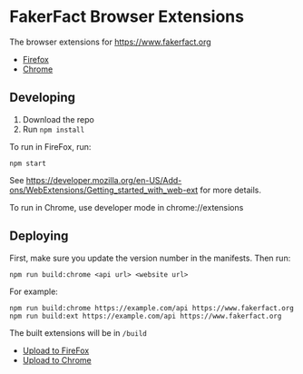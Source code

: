 # FakerFact Browser Extensions

The browser extensions for https://www.fakerfact.org

- [Firefox](https://addons.mozilla.org/en-US/firefox/addon/fakerfact/)
- [Chrome](https://chrome.google.com/webstore/detail/fakerfact-plugin/hmcmekfmgfmilmmnicpmkfkccgnfegef)

## Developing

1. Download the repo
1. Run `npm install`

To run in FireFox, run:

```
npm start
```

See https://developer.mozilla.org/en-US/Add-ons/WebExtensions/Getting_started_with_web-ext for more details.

To run in Chrome, use developer mode in chrome://extensions

## Deploying

First, make sure you update the version number in the manifests.  Then run:

```
npm run build:chrome <api url> <website url>
```

For example:

```
npm run build:chrome https://example.com/api https://www.fakerfact.org
npm run build:ext https://example.com/api https://www.fakerfact.org
```

The built extensions will be in `/build`

- [Upload to FireFox](https://addons.mozilla.org/en-US/developers/addons)
- [Upload to Chrome](https://chrome.google.com/webstore/developer/dashboard)
